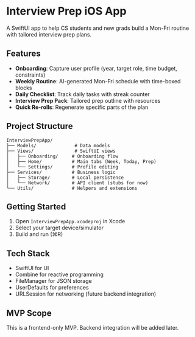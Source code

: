 # Interview Prep iOS App

A SwiftUI app to help CS students and new grads build a Mon-Fri routine with tailored interview prep plans.

## Features

- **Onboarding**: Capture user profile (year, target role, time budget, constraints)
- **Weekly Routine**: AI-generated Mon-Fri schedule with time-boxed blocks
- **Daily Checklist**: Track daily tasks with streak counter
- **Interview Prep Pack**: Tailored prep outline with resources
- **Quick Re-rolls**: Regenerate specific parts of the plan

## Project Structure

```
InterviewPrepApp/
├── Models/              # Data models
├── Views/               # SwiftUI views
│   ├── Onboarding/     # Onboarding flow
│   ├── Home/           # Main tabs (Week, Today, Prep)
│   └── Settings/       # Profile editing
├── Services/           # Business logic
│   ├── Storage/        # Local persistence
│   └── Network/        # API client (stubs for now)
└── Utils/              # Helpers and extensions
```

## Getting Started

1. Open `InterviewPrepApp.xcodeproj` in Xcode
2. Select your target device/simulator
3. Build and run (⌘R)

## Tech Stack

- SwiftUI for UI
- Combine for reactive programming
- FileManager for JSON storage
- UserDefaults for preferences
- URLSession for networking (future backend integration)

## MVP Scope

This is a frontend-only MVP. Backend integration will be added later.

